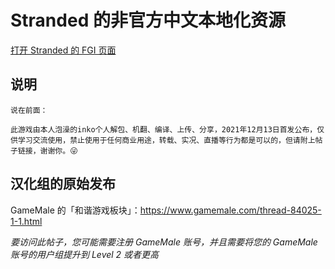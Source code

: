 # Stranded 的非官方中文本地化资源

[打开 Stranded 的 FGI 页面](https://furrygames.top/zh-cn/games/Stranded.html)

## 说明
    说在前面：
    
    此游戏由本人泡澡的inko个人解包、机翻、编译、上传、分享，2021年12月13日首发公布，仅供学习交流使用，禁止使用于任何商业用途，转载、实况、直播等行为都是可以的，但请附上帖子链接，谢谢你。😜

## 汉化组的原始发布

GameMale 的「和谐游戏板块」：<https://www.gamemale.com/thread-84025-1-1.html>

_要访问此帖子，您可能需要注册 GameMale 账号，并且需要将您的 GameMale 账号的用户组提升到 Level 2 或者更高_